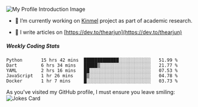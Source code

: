 ![My Profile Introduction Image](https://i.ibb.co/tLFZ15Q/gh.png)

- 🔭 I’m currently working on [Kinmel](https://github.com/thearjun/kinmel) project as part of academic research.

- 📝 I write articles on [https://dev.to/thearjun](https://dev.to/thearjun)

<!--
म मरे पनि मेरो देश बाचिरहोस् । 
May my country live even if I die.


![Nepali Flag](https://bestanimations.com/media/flags/1039074932napal-flag-gif.gif)
-->

##### Weekly Coding Stats
<!--START_SECTION:waka-->
```text
Python       15 hrs 42 mins  █████████████░░░░░░░░░░░░   51.99 % 
Dart         6 hrs 34 mins   █████▒░░░░░░░░░░░░░░░░░░░   21.77 % 
YAML         2 hrs 16 mins   ██░░░░░░░░░░░░░░░░░░░░░░░   07.53 % 
JavaScript   1 hr 26 mins    █▒░░░░░░░░░░░░░░░░░░░░░░░   04.78 % 
Docker       1 hr 7 mins     █░░░░░░░░░░░░░░░░░░░░░░░░   03.73 % 
```
<!--END_SECTION:waka-->

As you've visited my GitHub profile, I must ensure you leave smiling:
![Jokes Card](https://readme-jokes.vercel.app/api)
